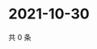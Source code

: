 # 2021-10-30

共 0 条

<!-- BEGIN WEIBO -->
<!-- 最后更新时间 Sat Oct 30 2021 13:12:26 GMT+0800 (China Standard Time) -->

<!-- END WEIBO -->
